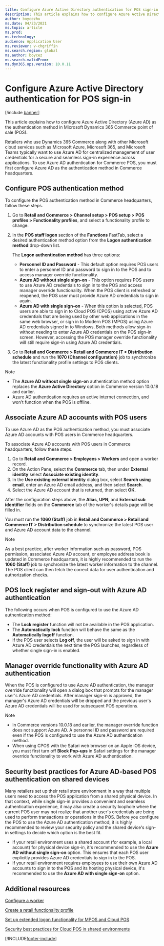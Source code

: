 ```yaml
---
title: Configure Azure Active Directory authentication for POS sign-in
description: This article explains how to configure Azure Active Directory as the authentication method in Microsoft Dynamics 365 Commerce point of sale.
author: boycezhu
ms.date: 04/23/2021
ms.topic: article
ms.prod: 
ms.technology: 
audience: Application User
ms.reviewer: v-chgriffin
ms.search.region: global
ms.author: boycez
ms.search.validFrom: 
ms.dyn365.ops.version: 10.0.11
---
```


# Configure Azure Active Directory authentication for POS sign-in

[!include [banner](includes/banner.md)]

This article explains how to configure Azure Active Directory (Azure AD) as the authentication method in Microsoft Dynamics 365 Commerce point of sale (POS).

Retailers who use Dynamics 365 Commerce along with other Microsoft cloud services such as Microsoft Azure, Microsoft 365, and Microsoft Teams typically want to use Azure AD for centralized management of user credentials for a secure and seamless sign-in experience across applications. To use Azure AD authentication for Commerce POS, you must first configure Azure AD as the authentication method in Commerce headquarters.

## Configure POS authentication method

To configure the POS authentication method in Commerce headquarters, follow these steps.
	
1. Go to **Retail and Commerce \> Channel setup \> POS setup \> POS profiles \> Functionality profiles**, and select a functionality profile to change.
1. In the **POS staff logon** section of the **Functions** FastTab, select a desired authentication method option from the **Logon authentication method** drop-down list.

    The **Logon authentication method** has three options:
	
    - **Personnel ID and Password** - This default option requires POS users to enter a personnel ID and password to sign in to the POS and to access manager override functionality.
    - **Azure AD without single sign-on** - This option requires POS users to use Azure AD credentials to sign in to the POS and access manager override functionality. When the POS client is refreshed or reopened, the POS user must provide Azure AD credentials to sign in again.
    - **Azure AD with single sign-on** - When this option is selected, POS users are able to sign in to Cloud POS (CPOS) using active Azure AD credentials that are being used by other web applications in the same web browser, or sign in to Modern POS (MPOS) using Azure AD credentials signed in to Windows. Both methods allow sign-in without needing to enter Azure AD credentials on the POS sign-in screen. However, accessing the POS manager override functionality will still require sign-in using Azure AD credentials.

1. Go to **Retail and Commerce > Retail and Commerce IT > Distribution schedule** and run the **1070 (Channel configuration)** job to synchronize the latest functionality profile settings to POS clients.

> [!NOTE]
> - The **Azure AD without single sign-on** authentication method option replaces the **Azure Active Directory** option in Commerce version 10.0.18 and earlier.
> - Azure AD authentication requires an active internet connection, and won't function when the POS is offline.

## Associate Azure AD accounts with POS users

To use Azure AD as the POS authentication method, you must associate Azure AD accounts with POS users in Commerce headquarters. 

To associate Azure AD accounts with POS users in Commerce headquarters, follow these steps.
	
1. Go to **Retail and Commerce > Employees > Workers** and open a worker record.
1. On the Action Pane, select the **Commerce** tab, then under **External identity** select **Associate existing identity**. 
1. In the **Use existing external identity** dialog box, select **Search using email**, enter an Azure AD email address, and then select **Search**.
1. Select the Azure AD account that is returned, then select **OK**.

After the configuration steps above, the **Alias**, **UPN**, and **External sub identifier** fields on the **Commerce** tab of the worker's details page will be filled in.

You must run the **1060 (Staff)** job in **Retail and Commerce > Retail and Commerce IT > Distribution schedule** to synchronize the latest POS user and Azure AD account data to the channel.

> [!NOTE]
> As a best practice, after worker information such as password, POS permission, associated Azure AD account, or employee address book is updated in Commerce headquarters, it is highly recommended to run the **1060 (Staff)** job to synchronize the latest worker information to the channel. The POS client can then fetch the correct data for user authentication and authorization checks.

## POS lock register and sign-out with Azure AD authentication

The following occurs when POS is configured to use the Azure AD authentication method:

- The **Lock register** function will not be available in the POS application. 
- The **Automatically lock** function will behave the same as the **Automatically logoff** function.
- If the POS user selects **Log off**, the user will be asked to sign in with Azure AD credentials the next time the POS launches, regardless of whether single sign-in is enabled.

## Manager override functionality with Azure AD authentication

When the POS is configured to use Azure AD authentication, the manager override functionality will open a dialog box that prompts for the manager user's Azure AD credentials. After manager sign-in is approved, the manager's Azure AD credentials will be dropped and the previous user's Azure AD credentials will be used for subsequent POS operations.

> [!NOTE]
> - In Commerce versions 10.0.18 and earlier, the manager override function does not support Azure AD. A personnel ID and password are required even if the POS is configured to use the Azure AD authentication method.
> - When using CPOS with the Safari web browser on an Apple iOS device, you must first turn off **Block Pop-ups** in Safari settings for the manager override functionality to work with Azure AD authentication. 

## Security best practices for Azure AD-based POS authentication on shared devices

Many retailers set up their retail store environment in a way that multiple users need to access the POS application from a shared physical device. In that context, while single sign-in provides a convenient and seamless authentication experience, it may also create a security loophole where the current POS user may not realize that another user's credentials are being used to perform transactions or operations in the POS. Before you configure the POS to use the Azure AD authentication method, it is highly recommended to review your security policy and the shared device's sign-in settings to decide which option is the best fit.

- If your retail environment uses a shared account (for example, a local account) for physical device sign-in, it's recommended to use the **Azure AD without single sign-on** option. This ensures that each POS user explicitly provides Azure AD credentials to sign in to the POS.
- If your retail environment requires employees to use their own Azure AD accounts to sign in to the POS and its hosting physical device, it's recommended to use the **Azure AD with single sign-on** option.

## Additional resources

[Configure a worker](tasks/worker.md)

[Create a retail functionality profile](retail-functionality-profile.md)


[Set up extended logon functionality for MPOS and Cloud POS](extended-logon.md)

[Security best practices for Cloud POS in shared environments](dev-itpro/secure-retail-cloud-pos.md)



[!INCLUDE[footer-include](../includes/footer-banner.md)]
